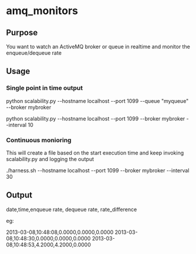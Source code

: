 amq_monitors
============

Purpose
-------

You want to watch an ActiveMQ broker or queue in realtime and monitor the enqueue/dequeue rate

Usage
-----

### Single point in time output
python scalability.py --hostname localhost --port 1099 --queue "myqueue" --broker mybroker

python scalability.py --hostname localhost --port 1099 --broker mybroker --interval 10

### Continuous monioring

This will create a file based on the start execution time and keep invoking scalability.py and logging the output

./harness.sh --hostname localhost --port 1099 --broker mybroker --interval 30


Output
------
date,time,enqueue rate, dequeue rate, rate_difference

eg:

2013-03-08,10:48:08,0.0000,0.0000,0.0000
2013-03-08,10:48:30,0.0000,0.0000,0.0000
2013-03-08,10:48:53,4.2000,4.2000,0.0000
